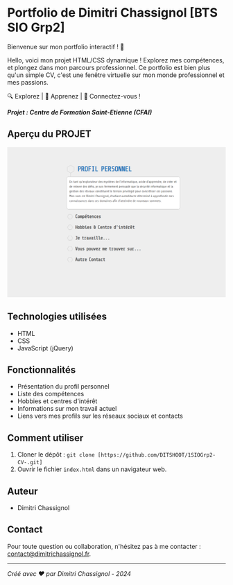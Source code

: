 # Portfolio de Dimitri Chassignol [BTS SIO Grp2]


Bienvenue sur mon portfolio interactif ! 🚀

Hello, voici mon projet HTML/CSS dynamique ! Explorez mes compétences, et plongez dans mon parcours professionnel. Ce portfolio est bien plus qu'un simple CV, c'est une fenêtre virtuelle sur mon monde professionnel et mes passions.

🔍 Explorez | 🧠 Apprenez | 🤝 Connectez-vous !


***Projet : Centre de Formation Saint-Etienne (CFAI)***


## Aperçu du PROJET

![preview](./preview.png)

## Technologies utilisées

- HTML
- CSS
- JavaScript (jQuery)

## Fonctionnalités

- Présentation du profil personnel
- Liste des compétences
- Hobbies et centres d'intérêt
- Informations sur mon travail actuel
- Liens vers mes profils sur les réseaux sociaux et contacts

## Comment utiliser

1. Cloner le dépôt : `git clone [https://github.com/DITSHOOT/1SIOGrp2-CV-.git]`
2. Ouvrir le fichier `index.html` dans un navigateur web.

## Auteur

- Dimitri Chassignol

## Contact

Pour toute question ou collaboration, n'hésitez pas à me contacter : contact@dimitrichassignol.fr.

---
*Créé avec ❤️ par Dimitri Chassignol - 2024*


